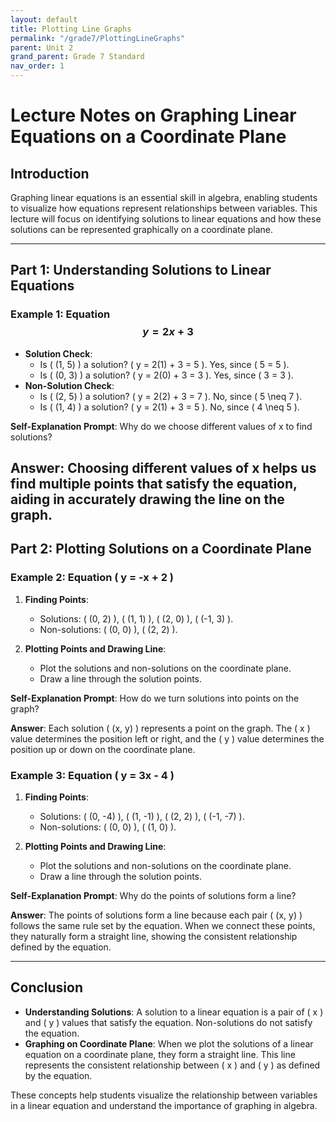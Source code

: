 ```yaml
---
layout: default
title: Plotting Line Graphs
permalink: "/grade7/PlottingLineGraphs"
parent: Unit 2
grand_parent: Grade 7 Standard
nav_order: 1
---
```

# Lecture Notes on Graphing Linear Equations on a Coordinate Plane

## Introduction

Graphing linear equations is an essential skill in algebra, enabling students to visualize how equations represent relationships between variables. This lecture will focus on identifying solutions to linear equations and how these solutions can be represented graphically on a coordinate plane.

---

## Part 1: Understanding Solutions to Linear Equations

### Example 1: Equation $$ y = 2x + 3 $$

- **Solution Check**: 
  - Is \( (1, 5) \) a solution? \( y = 2(1) + 3 = 5 \). Yes, since \( 5 = 5 \).
  - Is \( (0, 3) \) a solution? \( y = 2(0) + 3 = 3 \). Yes, since \( 3 = 3 \).
- **Non-Solution Check**: 
  - Is \( (2, 5) \) a solution? \( y = 2(2) + 3 = 7 \). No, since \( 5 \neq 7 \).
  - Is \( (1, 4) \) a solution? \( y = 2(1) + 3 = 5 \). No, since \( 4 \neq 5 \).

**Self-Explanation Prompt**: Why do we choose different values of x to find solutions?

**Answer**: Choosing different values of x helps us find multiple points that satisfy the equation, aiding in accurately drawing the line on the graph.
---

## Part 2: Plotting Solutions on a Coordinate Plane

### Example 2: Equation \( y = -x + 2 \)

1. **Finding Points**:
   - Solutions: \( (0, 2) \), \( (1, 1) \), \( (2, 0) \), \( (-1, 3) \).
   - Non-solutions: \( (0, 0) \), \( (2, 2) \).

2. **Plotting Points and Drawing Line**:
   - Plot the solutions and non-solutions on the coordinate plane.
   - Draw a line through the solution points.

**Self-Explanation Prompt**: How do we turn solutions into points on the graph?

**Answer**: Each solution \( (x, y) \) represents a point on the graph. The \( x \) value determines the position left or right, and the \( y \) value determines the position up or down on the coordinate plane.

### Example 3: Equation \( y = 3x - 4 \)

1. **Finding Points**:
   - Solutions: \( (0, -4) \), \( (1, -1) \), \( (2, 2) \), \( (-1, -7) \).
   - Non-solutions: \( (0, 0) \), \( (1, 0) \).

2. **Plotting Points and Drawing Line**:
   - Plot the solutions and non-solutions on the coordinate plane.
   - Draw a line through the solution points.

**Self-Explanation Prompt**: Why do the points of solutions form a line?

**Answer**: The points of solutions form a line because each pair \( (x, y) \) follows the same rule set by the equation. When we connect these points, they naturally form a straight line, showing the consistent relationship defined by the equation.

---

## Conclusion

- **Understanding Solutions**: A solution to a linear equation is a pair of \( x \) and \( y \) values that satisfy the equation. Non-solutions do not satisfy the equation.
- **Graphing on Coordinate Plane**: When we plot the solutions of a linear equation on a coordinate plane, they form a straight line. This line represents the consistent relationship between \( x \) and \( y \) as defined by the equation.

These concepts help students visualize the relationship between variables in a linear equation and understand the importance of graphing in algebra.
